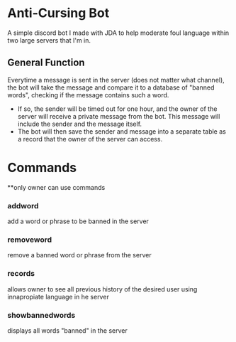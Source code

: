 # Anti-Cursing Bot
A simple discord bot I made with JDA to help moderate foul language within two large servers that I'm in. 

## General Function
Everytime a message is sent in the server (does not matter what channel), the bot will take the message and compare it to a database of "banned words", checking if the message contains such a word. 

- If so, the sender will be timed out for one hour, and the owner of the server will receive a private message from the bot. This message will include the sender and the message itself.
- The bot will then save the sender and message into a separate table as a record that the owner of the server can access.

# Commands
**only owner can use commands

### addword
add a word or phrase to be banned in the server 

### removeword
remove a banned word or phrase from the server 

### records
allows owner to see all previous history of the desired user using innapropiate language in he server 

### showbannedwords
displays all words "banned" in the server 
